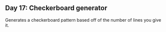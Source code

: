 ## Day 17: Checkerboard generator
Generates a checkerboard pattern based off of the number of lines you give it.